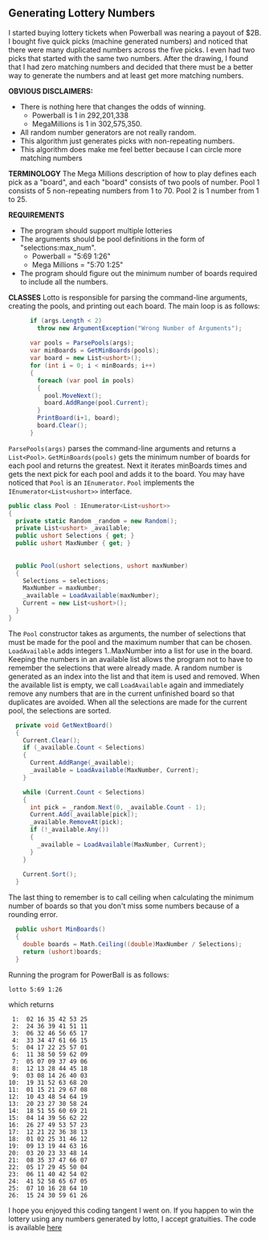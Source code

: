 ## Generating Lottery Numbers

I started buying lottery tickets when Powerball was nearing a payout of $2B. I bought five quick picks (machine generated numbers) and noticed that there were many duplicated numbers across the five picks. I even had two picks that started with the same two numbers. After the drawing, I found that I had zero matching numbers and decided that there must be a better way to generate the numbers and at least get more matching numbers.

**OBVIOUS DISCLAIMERS:**
- There is nothing here that changes the odds of winning.
    - Powerball is 1 in 292,201,338
    - MegaMillions is 1 in 302,575,350.
- All random number generators are not really random.
- This algorithm just generates picks with non-repeating numbers.
- This algorithm does make me feel better because I can circle more matching numbers

**TERMINOLOGY**
The Mega Millions description of how to play defines each pick as a "board", and each "board" consists of two pools of number. Pool 1 consists of 5 non-repeating numbers from 1 to 70. Pool 2 is 1 number from 1 to 25.

**REQUIREMENTS**
- The program should support multiple lotteries
- The arguments should be pool definitions in the form of "selections:max_num".
    - Powerball = "5:69 1:26"
    - Mega Millions = "5:70 1:25"
- The program should figure out the minimum number of boards required to include all the numbers.

**CLASSES**
Lotto is responsible for parsing the command-line arguments, creating the pools, and printing out each board. The main loop is as follows:

```csharp
      if (args.Length < 2)
        throw new ArgumentException("Wrong Number of Arguments");
      
      var pools = ParsePools(args);
      var minBoards = GetMinBoards(pools);
      var board = new List<ushort>();
      for (int i = 0; i < minBoards; i++)
      {
        foreach (var pool in pools)
        {
          pool.MoveNext();
          board.AddRange(pool.Current);
        }
        PrintBoard(i+1, board);
        board.Clear();
      }
```

`ParsePools(args)` parses the command-line arguments and returns a `List<Pool>`. `GetMinBoards(pools)` gets the minimum number of boards for each pool and returns the greatest. Next it iterates minBoards times and gets the next pick for each pool and adds it to the board. You may have noticed that `Pool` is an `IEnumerator`. `Pool` implements the `IEnumerator<List<ushort>>` interface.

```csharp
public class Pool : IEnumerator<List<ushort>>
{
  private static Random _random = new Random();
  private List<ushort> _available;
  public ushort Selections { get; }
  public ushort MaxNumber { get; }
  
  
  public Pool(ushort selections, ushort maxNumber)
  {
    Selections = selections;
    MaxNumber = maxNumber;
    _available = LoadAvailable(maxNumber);
    Current = new List<ushort>();
  }
}
```

The `Pool` constructor takes as arguments, the number of selections that must be made for the pool and the maximum number that can be chosen. `LoadAvailable` adds integers 1..MaxNumber into a list for use in the board. Keeping the numbers in an available list allows the program not to have to remember the selections that were already made. A random number is generated as an index into the list and that item is used and removed. When the available list is empty, we call `LoadAvailable` again and immediately remove any numbers that are in the current unfinished board so that duplicates are avoided. When all the selections are made for the current pool, the selections are sorted.

```csharp
  private void GetNextBoard()
  {
    Current.Clear();
    if (_available.Count < Selections)
    {
      Current.AddRange(_available);
      _available = LoadAvailable(MaxNumber, Current);
    }

    while (Current.Count < Selections)
    {
      int pick = _random.Next(0, _available.Count - 1);
      Current.Add(_available[pick]);
      _available.RemoveAt(pick);
      if (!_available.Any())
      {
        _available = LoadAvailable(MaxNumber, Current);
      }
    }
    
    Current.Sort();
  }
```

The last thing to remember is to call ceiling when calculating the minimum number of boards so that you don't miss some numbers because of a rounding error.

```csharp
  public ushort MinBoards()
  {
    double boards = Math.Ceiling((double)MaxNumber / Selections);
    return (ushort)boards;
  }
```

Running the program for PowerBall is as follows:

```
lotto 5:69 1:26
```
which returns
```
 1:  02 16 35 42 53 25
 2:  24 36 39 41 51 11
 3:  06 32 46 56 65 17
 4:  33 34 47 61 66 15
 5:  04 17 22 25 57 01
 6:  11 38 50 59 62 09
 7:  05 07 09 37 49 06
 8:  12 13 28 44 45 18
 9:  03 08 14 26 40 03
10:  19 31 52 63 68 20
11:  01 15 21 29 67 08
12:  10 43 48 54 64 19
13:  20 23 27 30 58 24
14:  18 51 55 60 69 21
15:  04 14 39 56 62 22
16:  26 27 49 53 57 23
17:  12 21 22 36 38 13
18:  01 02 25 31 46 12
19:  09 13 19 44 63 16
20:  03 20 23 33 48 14
21:  08 35 37 47 66 07
22:  05 17 29 45 50 04
23:  06 11 40 42 54 02
24:  41 52 58 65 67 05
25:  07 10 16 28 64 10
26:  15 24 30 59 61 26
```

I hope you enjoyed this coding tangent I went on. If you happen to win the lottery using any numbers generated by lotto, I accept gratuities. The code is available [here](https://github.com/berryware/lotto) 